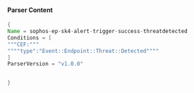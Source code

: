 #### Parser Content
```Java
{
Name = sophos-ep-sk4-alert-trigger-success-threatdetected
Conditions = [
"""CEF:"""
""""type":"Event::Endpoint::Threat::Detected""""
]
ParserVersion = "v1.0.0"


}
```